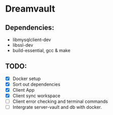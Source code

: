 # Dreamvault

## Dependencies:
- libmysqlclient-dev
- libssl-dev 
- build-essential, gcc & make

## TODO:
- [X] Docker setup
- [X] Sort out dependencies
- [X] Client App
- [X] Client sync workspace
- [ ] Client error checking and terminal commands
- [ ] Intergrate server-vault and db with docker. 
